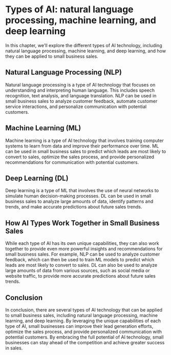 Types of AI: natural language processing, machine learning, and deep learning
==============================================================================================================================================

In this chapter, we'll explore the different types of AI technology, including natural language processing, machine learning, and deep learning, and how they can be applied to small business sales.

Natural Language Processing (NLP)
---------------------------------

Natural language processing is a type of AI technology that focuses on understanding and interpreting human language. This includes speech recognition, text analysis, and language translation. NLP can be used in small business sales to analyze customer feedback, automate customer service interactions, and personalize communication with potential customers.

Machine Learning (ML)
---------------------

Machine learning is a type of AI technology that involves training computer systems to learn from data and improve their performance over time. ML can be used in small business sales to predict which leads are most likely to convert to sales, optimize the sales process, and provide personalized recommendations for communication with potential customers.

Deep Learning (DL)
------------------

Deep learning is a type of ML that involves the use of neural networks to simulate human decision-making processes. DL can be used in small business sales to analyze large amounts of data, identify patterns and trends, and make accurate predictions about future sales trends.

How AI Types Work Together in Small Business Sales
--------------------------------------------------

While each type of AI has its own unique capabilities, they can also work together to provide even more powerful insights and recommendations for small business sales. For example, NLP can be used to analyze customer feedback, which can then be used to train ML models to predict which leads are most likely to convert to sales. DL can also be used to analyze large amounts of data from various sources, such as social media or website traffic, to provide more accurate predictions about future sales trends.

Conclusion
----------

In conclusion, there are several types of AI technology that can be applied to small business sales, including natural language processing, machine learning, and deep learning. By leveraging the unique capabilities of each type of AI, small businesses can improve their lead generation efforts, optimize the sales process, and provide personalized communication with potential customers. By embracing the full potential of AI technology, small businesses can stay ahead of the competition and achieve greater success in sales.
